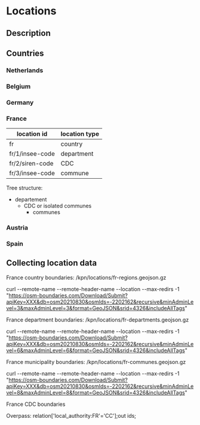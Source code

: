 # Locations

## Description


## Countries

### Netherlands

### Belgium

### Germany

### France

|location id|location type|
|---|---|
|fr|country|
|fr/1/insee-code|department|
|fr/2/siren-code|CDC|
|fr/3/insee-code|commune|

Tree structure:
  - departement
    - CDC or isolated communes
      - communes



### Austria

### Spain


## Collecting location data


France country boundaries: /kpn/locations/fr-regions.geojson.gz

curl --remote-name --remote-header-name --location --max-redirs -1 "https://osm-boundaries.com/Download/Submit?apiKey=XXX&db=osm20210830&osmIds=-2202162&recursive&minAdminLevel=3&maxAdminLevel=3&format=GeoJSON&srid=4326&includeAllTags"


France department boundaries: /kpn/locations/fr-departments.geojson.gz

curl --remote-name --remote-header-name --location --max-redirs -1 "https://osm-boundaries.com/Download/Submit?apiKey=XXX&db=osm20210830&osmIds=-2202162&recursive&minAdminLevel=6&maxAdminLevel=6&format=GeoJSON&srid=4326&includeAllTags"


France municipality boundaries: /kpn/locations/fr-communes.geojson.gz

curl --remote-name --remote-header-name --location --max-redirs -1 "https://osm-boundaries.com/Download/Submit?apiKey=XXX&db=osm20210830&osmIds=-2202162&recursive&minAdminLevel=8&maxAdminLevel=8&format=GeoJSON&srid=4326&includeAllTags"

France CDC boundaries

  Overpass: relation['local_authority:FR'='CC'];out ids;

